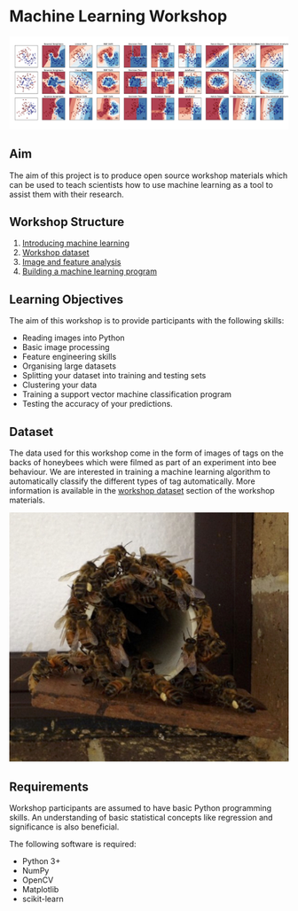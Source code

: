 # Machine Learning Workshop

[![hive entrance](images/classifiers.png)](http://scikit-learn.org/stable/auto_examples/classification/plot_classifier_comparison.html)

## Aim

The aim of this project is to produce open source workshop materials which can be used to teach scientists how to use machine learning as a tool to assist them with their research.

## Workshop Structure

1. [Introducing machine learning](intro.md)
2. [Workshop dataset](dataset.md)
3. [Image and feature analysis](images_features.ipynb)
4. [Building a machine learning program](training_testing.ipynb)

## Learning Objectives

The aim of this workshop is to provide participants with the following skills:

* Reading images into Python
* Basic image processing
* Feature engineering skills
* Organising large datasets
* Splitting your dataset into training and testing sets
* Clustering your data
* Training a support vector machine classification program
* Testing the accuracy of your predictions.

## Dataset

The data used for this workshop come in the form of images of tags on the backs of honeybees which were filmed as part of an experiment into bee behaviour. We are interested in training a machine learning algorithm to automatically classify the different types of tag automatically. More information is available in the [workshop dataset](dataset.md) section of the workshop materials.

![hive entrance](images/entrance.jpg)

## Requirements

Workshop participants are assumed to have basic Python programming skills. An understanding of basic statistical concepts like regression and significance is also beneficial.

The following software is required:

* Python 3+
* NumPy
* OpenCV
* Matplotlib
* scikit-learn
